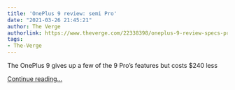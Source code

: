 ```yaml
---
title: 'OnePlus 9 review: semi Pro'
date: "2021-03-26 21:45:21"
author: The Verge
authorlink: https://www.theverge.com/22338398/oneplus-9-review-specs-price-camera-screen
tags:
- The-Verge
---
```

<p>The OnePlus 9 gives up a few of the 9 Pro’s features but costs $240 less</p>
  <p>
    <a href="https://www.theverge.com/22338398/oneplus-9-review-specs-price-camera-screen">Continue reading&hellip;</a>
  </p>